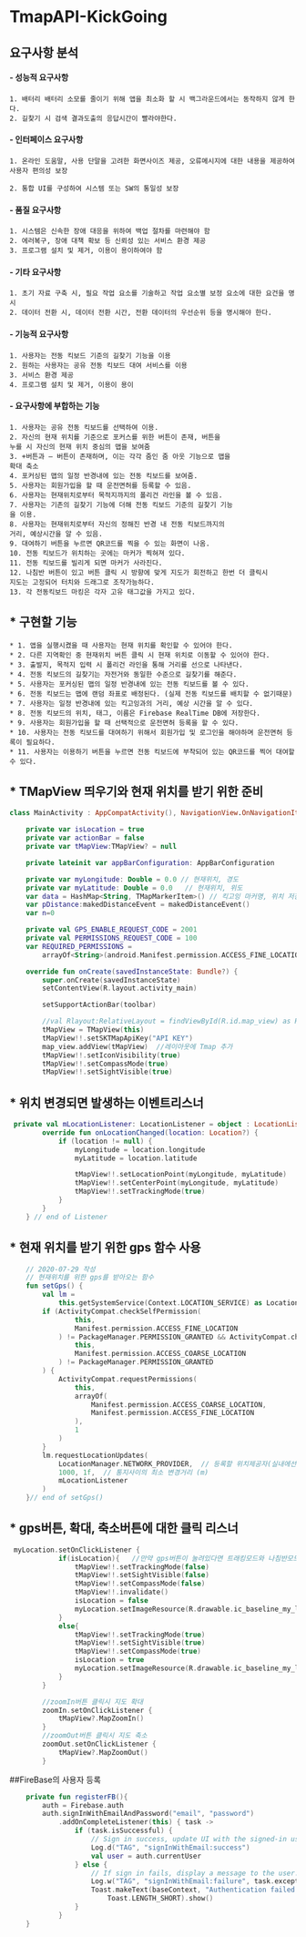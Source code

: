# TmapAPI-KickGoing

## 요구사항 분석

#### - 성능적 요구사항
```
1. 배터리 배터리 소모를 줄이기 위해 앱을 최소화 할 시 백그라운드에서는 동작하지 않게 한다.
2. 길찾기 시 검색 결과도출의 응답시간이 빨라야한다.
```

#### - 인터페이스 요구사항
```
1. 온라인 도움말, 사용 단말을 고려한 화면사이즈 제공, 오류메시지에 대한 내용을 제공하여
사용자 편의성 보장

2. 통합 UI를 구성하여 시스템 또는 SW의 통일성 보장
```

#### - 품질 요구사항
```
1. 시스템은 신속한 장애 대응을 위하여 백업 절차를 마련해야 함
2. 에러복구, 장애 대책 확보 등 신뢰성 있는 서비스 환경 제공
3. 프로그램 설치 및 제거, 이용이 용이하여야 함
```

#### - 기타 요구사항
```
1. 초기 자료 구축 시, 필요 작업 요소를 기술하고 작업 요소별 보정 요소에 대한 요건을 명시
2. 데이터 전환 시, 데이터 전환 시간, 전환 데이터의 우선순위 등을 명시해야 한다.
```

#### - 기능적 요구사항
```
1. 사용자는 전동 킥보드 기준의 길찾기 기능을 이용
2. 원하는 사용자는 공유 전동 킥보드 대여 서비스를 이용
3. 서비스 환경 제공
4. 프로그램 설치 및 제거, 이용이 용이
```

#### - 요구사항에 부합하는 기능
```
1. 사용자는 공유 전동 킥보드를 선택하여 이용.
2. 자신의 현재 위치를 기준으로 포커스를 위한 버튼이 존재, 버튼을
누를 시 자신의 현재 위치 중심의 맵을 보여줌
3. +버튼과 – 버튼이 존재하며, 이는 각각 줌인 줌 아웃 기능으로 맵을
확대 축소
4. 포커싱된 맵의 일정 반경내에 있는 전동 킥보드를 보여줌.
5. 사용자는 회원가입을 할 때 운전면허를 등록할 수 있음.
6. 사용자는 현재위치로부터 목적지까지의 폴리건 라인을 볼 수 있음.
7. 사용자는 기존의 길찾기 기능에 더해 전동 킥보드 기준의 길찾기 기능
을 이용.
8. 사용자는 현재위치로부터 자신의 정해진 반경 내 전동 킥보드까지의
거리, 예상시간을 알 수 있음.
9. 대여하기 버튼을 누르면 QR코드를 찍을 수 있는 화면이 나옴.
10. 전동 킥보드가 위치하는 곳에는 마커가 찍혀져 있다.
11. 전동 킥보드를 빌리게 되면 마커가 사라진다.
12. 나침반 버튼이 있고 버튼 클릭 시 방향에 맞게 지도가 회전하고 한번 더 클릭시
지도는 고정되어 터치와 드래그로 조작가능하다.
13. 각 전동킥보드 마킹은 각자 고유 태그값을 가지고 있다.
```

## * 구현할 기능 
    * 1. 앱을 실행시켰을 때 사용자는 현재 위치를 확인할 수 있어야 한다.
    * 2. 다른 지역확인 중 현재위치 버튼 클릭 시 현재 위치로 이동할 수 있어야 한다.
    * 3. 출발지, 목적지 입력 시 폴리건 라인을 통해 거리를 선으로 나타낸다.
    * 4. 전동 킥보드의 길찾기는 자전거와 동일한 수준으로 길찾기를 해준다.
    * 5. 사용자는 포커싱된 맵의 일정 반경내에 있는 전동 킥보드를 볼 수 있다.
    * 6. 전동 킥보드는 맵에 랜덤 좌표로 배정된다. (실제 전동 킥보드를 배치할 수 없기때문)
    * 7. 사용자는 일정 반경내에 있는 킥고잉과의 거리, 예상 시간을 알 수 있다.
    * 8. 전동 킥보드의 위치, 태그, 이름은 Firebase RealTime DB에 저장한다.
    * 9. 사용자는 회원가입을 할 때 선택적으로 운전면허 등록을 할 수 있다.
    * 10. 사용자는 전동 킥보드를 대여하기 위해서 회원가입 및 로그인을 해야하며 운전면허 등록이 필요하다.
    * 11. 사용자는 이용하기 버튼을 누르면 전동 킥보드에 부착되어 있는 QR코드를 찍어 대여할 수 있다.
    
    
## * TMapView 띄우기와 현재 위치를 받기 위한 준비
```kotlin
class MainActivity : AppCompatActivity(), NavigationView.OnNavigationItemSelectedListener {

    private var isLocation = true
    private var actionBar = false
    private var tMapView:TMapView? = null

    private lateinit var appBarConfiguration: AppBarConfiguration

    private var myLongitude: Double = 0.0 // 현재위치, 경도
    private var myLatitude: Double = 0.0   // 현재위치, 위도
    var data = HashMap<String, TMapMarkerItem>() // 킥고잉 마커명, 위치 저장 해시맵
    var pDistance:makedDistanceEvent = makedDistanceEvent()
    var n=0

    private val GPS_ENABLE_REQUEST_CODE = 2001
    private val PERMISSIONS_REQUEST_CODE = 100
    var REQUIRED_PERMISSIONS =
        arrayOf<String>(android.Manifest.permission.ACCESS_FINE_LOCATION)

    override fun onCreate(savedInstanceState: Bundle?) {
        super.onCreate(savedInstanceState)
        setContentView(R.layout.activity_main)

        setSupportActionBar(toolbar)

        //val Rlayout:RelativeLayout = findViewById(R.id.map_view) as RelativeLayout
        tMapView = TMapView(this)
        tMapView!!.setSKTMapApiKey("API KEY")
        map_view.addView(tMapView)  //레이아웃에 Tmap 추가
        tMapView!!.setIconVisibility(true)
        tMapView!!.setCompassMode(true)
        tMapView!!.setSightVisible(true)
```
## * 위치 변경되면 발생하는 이벤트리스너
```kotlin
 private val mLocationListener: LocationListener = object : LocationListener {
        override fun onLocationChanged(location: Location?) {
            if (location != null) {
                myLongitude = location.longitude
                myLatitude = location.latitude

                tMapView!!.setLocationPoint(myLongitude, myLatitude)
                tMapView!!.setCenterPoint(myLongitude, myLatitude)
                tMapView!!.setTrackingMode(true)
            }
        }
    } // end of Listener
```

## * 현재 위치를 받기 위한 gps 함수 사용
```kotlin
    // 2020-07-29 작성
    // 현재위치를 위한 gps를 받아오는 함수
    fun setGps() {
        val lm =
            this.getSystemService(Context.LOCATION_SERVICE) as LocationManager
        if (ActivityCompat.checkSelfPermission(
                this,
                Manifest.permission.ACCESS_FINE_LOCATION
            ) != PackageManager.PERMISSION_GRANTED && ActivityCompat.checkSelfPermission(
                this,
                Manifest.permission.ACCESS_COARSE_LOCATION
            ) != PackageManager.PERMISSION_GRANTED
        ) {
            ActivityCompat.requestPermissions(
                this,
                arrayOf(
                    Manifest.permission.ACCESS_COARSE_LOCATION,
                    Manifest.permission.ACCESS_FINE_LOCATION
                ),
                1
            )
        }
        lm.requestLocationUpdates(
            LocationManager.NETWORK_PROVIDER,  // 등록할 위치제공자(실내에선 NETWORK_PROVIDER 권장)
            1000, 1f,  // 통지사이의 최소 변경거리 (m)
            mLocationListener
        )
    }// end of setGps()
```
## * gps버튼, 확대, 축소버튼에 대한 클릭 리스너
```kotlin
 myLocation.setOnClickListener {
            if(isLocation){   //만약 gps버튼이 눌려있다면 트래킹모드와 나침반모드를 해제시킨다.
                tMapView!!.setTrackingMode(false)
                tMapView!!.setSightVisible(false)
                tMapView!!.setCompassMode(false)
                tMapView!!.invalidate()
                isLocation = false
                myLocation.setImageResource(R.drawable.ic_baseline_my_location_24_black)
            }
            else{
                tMapView!!.setTrackingMode(true)
                tMapView!!.setSightVisible(true)
                tMapView!!.setCompassMode(true)
                isLocation = true
                myLocation.setImageResource(R.drawable.ic_baseline_my_location_24)
            }
        }

        //zoomIn버튼 클릭시 지도 확대
        zoomIn.setOnClickListener {
            tMapView?.MapZoomIn()
        }
        //zoomOut버튼 클릭시 지도 축소
        zoomOut.setOnClickListener {
            tMapView?.MapZoomOut()
        }
```

##FireBase의 사용자 등록
```kotlin
    private fun registerFB(){
        auth = Firebase.auth
        auth.signInWithEmailAndPassword("email", "password")
            .addOnCompleteListener(this) { task ->
                if (task.isSuccessful) {
                    // Sign in success, update UI with the signed-in user's information
                    Log.d("TAG", "signInWithEmail:success")
                    val user = auth.currentUser
                } else {
                    // If sign in fails, display a message to the user.
                    Log.w("TAG", "signInWithEmail:failure", task.exception)
                    Toast.makeText(baseContext, "Authentication failed.",
                        Toast.LENGTH_SHORT).show()
                }
            }
    }
```
